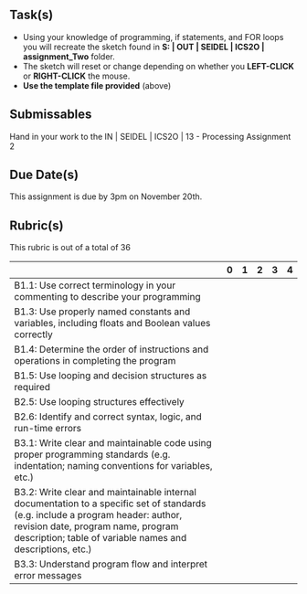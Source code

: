 Task(s)
-------

* Using your knowledge of programming, if statements, and FOR loops you will recreate the sketch found in **S: | OUT | SEIDEL | ICS2O | assignment_Two** folder.
* The sketch will reset or change depending on whether you **LEFT-CLICK** or **RIGHT-CLICK** the mouse.
* **Use the template file provided** (above)

Submissables
------------
Hand in your work to the IN | SEIDEL | ICS2O | 13 - Processing Assignment 2

Due Date(s)
----------
This assignment is due by 3pm on November 20th.

Rubric(s)
---------

This rubric is out of a total of 36

| | 0 | 1 | 2 | 3 | 4 |
|---| --- | --- | --- | --- | --- |
|B1.1: Use correct terminology in your commenting to describe your programming | | | | | |
|B1.3: Use properly named constants and variables, including floats and Boolean values correctly | | | | | |
|B1.4: Determine the order of instructions and operations in completing the program | | | | | |
|B1.5: Use looping and decision structures as required | | | | | |
|B2.5: Use looping structures effectively | | | | | |
|B2.6: Identify and correct syntax, logic, and run-time errors | | | | | |
|B3.1: Write clear and maintainable code using proper programming standards (e.g. indentation; naming conventions for variables, etc.)  | | | | | |
|B3.2: Write clear and maintainable internal documentation to a specific set of standards (e.g. include a program header: author, revision date, program name, program description; table of variable names and descriptions, etc.)   | | | | | |
|B3.3: Understand program flow and interpret error messages  | | | | | |
